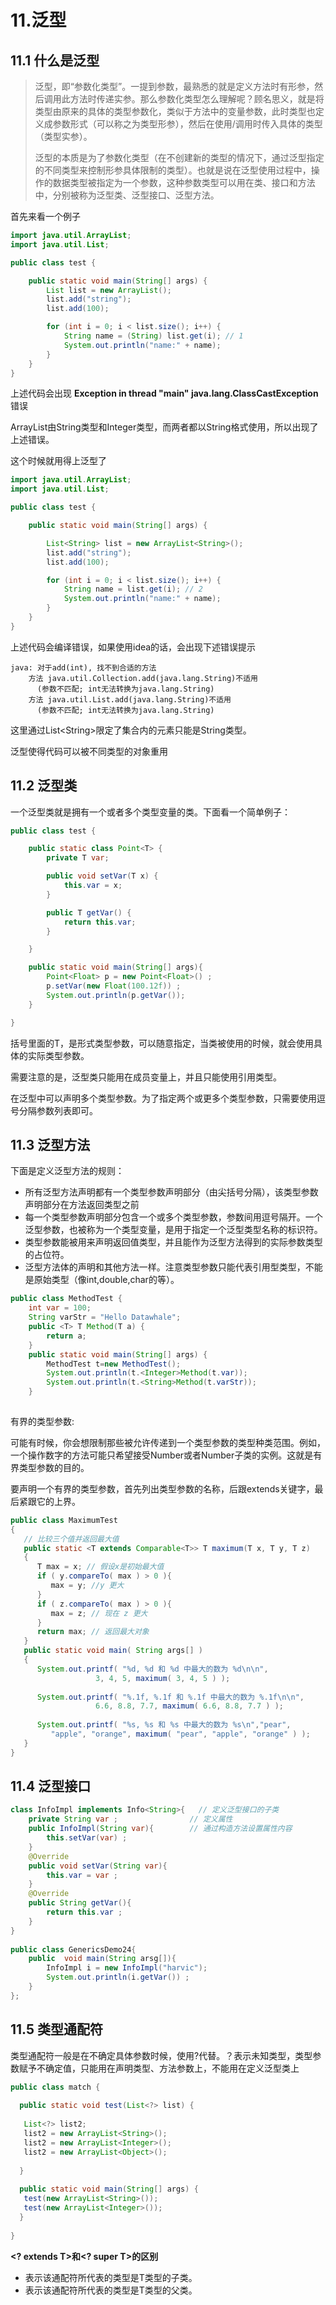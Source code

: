 # 11.泛型

## 11.1 什么是泛型

> 泛型，即“参数化类型”。一提到参数，最熟悉的就是定义方法时有形参，然后调用此方法时传递实参。那么参数化类型怎么理解呢？顾名思义，就是将类型由原来的具体的类型参数化，类似于方法中的变量参数，此时类型也定义成参数形式（可以称之为类型形参），然后在使用/调用时传入具体的类型（类型实参）。
>
> 泛型的本质是为了参数化类型（在不创建新的类型的情况下，通过泛型指定的不同类型来控制形参具体限制的类型）。也就是说在泛型使用过程中，操作的数据类型被指定为一个参数，这种参数类型可以用在类、接口和方法中，分别被称为泛型类、泛型接口、泛型方法。



首先来看一个例子

```java
import java.util.ArrayList;
import java.util.List;

public class test {

    public static void main(String[] args) {
        List list = new ArrayList();
        list.add("string");
        list.add(100);

        for (int i = 0; i < list.size(); i++) {
            String name = (String) list.get(i); // 1
            System.out.println("name:" + name);
        }
    }
}
```

上述代码会出现 **Exception in thread "main" java.lang.ClassCastException** 错误

ArrayList由String类型和Integer类型，而两者都以String格式使用，所以出现了上述错误。

这个时候就用得上泛型了

```java
import java.util.ArrayList;
import java.util.List;

public class test {

    public static void main(String[] args) {

        List<String> list = new ArrayList<String>();
        list.add("string");
        list.add(100);   

        for (int i = 0; i < list.size(); i++) {
            String name = list.get(i); // 2
            System.out.println("name:" + name);
        }
    }
}
```

上述代码会编译错误，如果使用idea的话，会出现下述错误提示

```
java: 对于add(int), 找不到合适的方法
    方法 java.util.Collection.add(java.lang.String)不适用
      (参数不匹配; int无法转换为java.lang.String)
    方法 java.util.List.add(java.lang.String)不适用
      (参数不匹配; int无法转换为java.lang.String)
```

这里通过List\<String\>限定了集合内的元素只能是String类型。

泛型使得代码可以被不同类型的对象重用



## 11.2 泛型类

一个泛型类就是拥有一个或者多个类型变量的类。下面看一个简单例子：

```java
public class test {

    public static class Point<T> {
        private T var;

        public void setVar(T x) {
            this.var = x;
        }

        public T getVar() {
            return this.var;
        }

    }

    public static void main(String[] args){
        Point<Float> p = new Point<Float>() ;
        p.setVar(new Float(100.12f)) ;
        System.out.println(p.getVar());
    }

}
```

括号里面的T，是形式类型参数，可以随意指定，当类被使用的时候，就会使用具体的实际类型参数。

需要注意的是，泛型类只能用在成员变量上，并且只能使用引用类型。

在泛型中可以声明多个类型参数。为了指定两个或更多个类型参数，只需要使用逗号分隔参数列表即可。

## 11.3 泛型方法

下面是定义泛型方法的规则：

- 所有泛型方法声明都有一个类型参数声明部分（由尖括号分隔），该类型参数声明部分在方法返回类型之前
- 每一个类型参数声明部分包含一个或多个类型参数，参数间用逗号隔开。一个泛型参数，也被称为一个类型变量，是用于指定一个泛型类型名称的标识符。
- 类型参数能被用来声明返回值类型，并且能作为泛型方法得到的实际参数类型的占位符。
- 泛型方法体的声明和其他方法一样。注意类型参数只能代表引用型类型，不能是原始类型（像int,double,char的等）。



```java
public class MethodTest {
	int var = 100;
    String varStr = "Hello Datawhale";
	public <T> T Method(T a) {
		return a;
	}
	public static void main(String[] args) {
		MethodTest t=new MethodTest();
		System.out.println(t.<Integer>Method(t.var));
		System.out.println(t.<String>Method(t.varStr));
	}
 

```

有界的类型参数:

可能有时候，你会想限制那些被允许传递到一个类型参数的类型种类范围。例如，一个操作数字的方法可能只希望接受Number或者Number子类的实例。这就是有界类型参数的目的。

要声明一个有界的类型参数，首先列出类型参数的名称，后跟extends关键字，最后紧跟它的上界。

```java
public class MaximumTest
{
   // 比较三个值并返回最大值
   public static <T extends Comparable<T>> T maximum(T x, T y, T z)
   {                     
      T max = x; // 假设x是初始最大值
      if ( y.compareTo( max ) > 0 ){
         max = y; //y 更大
      }
      if ( z.compareTo( max ) > 0 ){
         max = z; // 现在 z 更大           
      }
      return max; // 返回最大对象
   }
   public static void main( String args[] )
   {
      System.out.printf( "%d, %d 和 %d 中最大的数为 %d\n\n",
                   3, 4, 5, maximum( 3, 4, 5 ) );
 
      System.out.printf( "%.1f, %.1f 和 %.1f 中最大的数为 %.1f\n\n",
                   6.6, 8.8, 7.7, maximum( 6.6, 8.8, 7.7 ) );
 
      System.out.printf( "%s, %s 和 %s 中最大的数为 %s\n","pear",
         "apple", "orange", maximum( "pear", "apple", "orange" ) );
   }
}
```



## 11.4 泛型接口



```java
class InfoImpl implements Info<String>{   // 定义泛型接口的子类  
    private String var ;                // 定义属性  
    public InfoImpl(String var){        // 通过构造方法设置属性内容  
        this.setVar(var) ;  
    }  
    @Override  
    public void setVar(String var){  
        this.var = var ;  
    }  
    @Override  
    public String getVar(){  
        return this.var ;  
    }  
}  
  
public class GenericsDemo24{  
    public  void main(String arsg[]){  
        InfoImpl i = new InfoImpl("harvic");  
        System.out.println(i.getVar()) ;  
    }  
};  

```



## 11.5 类型通配符

类型通配符一般是在不确定具体参数时候，使用?代替。？表示未知类型，类型参数赋予不确定值，只能用在声明类型、方法参数上，不能用在定义泛型类上

```java
public class match {
 
  public static void test(List<?> list) {
 
   List<?> list2; 
   list2 = new ArrayList<String>();
   list2 = new ArrayList<Integer>();
   list2 = new ArrayList<Object>();
 
  }
 
  public static void main(String[] args) {
   test(new ArrayList<String>());
   test(new ArrayList<Integer>());
  }
 
}

```



**<? extends T>和<? super T>的区别**

- <? extends T>表示该通配符所代表的类型是T类型的子类。
- <? super T>表示该通配符所代表的类型是T类型的父类。

